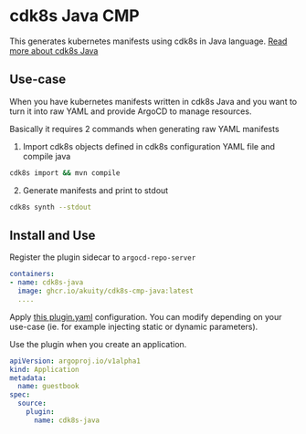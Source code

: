 # cdk8s Java CMP

This generates kubernetes manifests using cdk8s in Java language. [Read more about cdk8s Java](https://cdk8s.io/docs/latest/get-started/java/)

## Use-case

When you have kubernetes manifests written in cdk8s Java and you want to turn it into raw YAML and provide ArgoCD to manage resources.

Basically it requires 2 commands when generating raw YAML manifests

1. Import cdk8s objects defined in cdk8s configuration YAML file and compile java

```sh
cdk8s import && mvn compile
```

2. Generate manifests and print to stdout

```sh
cdk8s synth --stdout
```

## Install and Use

Register the plugin sidecar to `argocd-repo-server`

```yaml
containers:
- name: cdk8s-java
  image: ghcr.io/akuity/cdk8s-cmp-java:latest
  ....
```

Apply [this plugin.yaml](./plugin.yaml) configuration. You can modify depending on your use-case (ie. for example injecting static or dynamic parameters).

Use the plugin when you create an application.

```yaml
apiVersion: argoproj.io/v1alpha1
kind: Application
metadata:
  name: guestbook
spec:
  source:
    plugin:
      name: cdk8s-java
```
